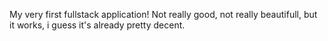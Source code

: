 My very first fullstack application! Not really good, not really beautifull, but it works, i guess it's already pretty decent.
